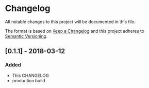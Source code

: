 # Changelog
All notable changes to this project will be documented in this file.

The format is based on [Keep a Changelog](http://keepachangelog.com/en/1.0.0/)
and this project adheres to [Semantic Versioning](http://semver.org/spec/v2.0.0.html).

## [0.1.1] - 2018-03-12
### Added
- This CHANGELOG
- production build

[0.2.0]: https://github.com/olivierlacan/keep-a-changelog/compare/v0.1.0...v0.1.1
